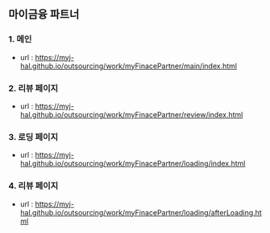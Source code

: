 ## 마이금융 파트너

### 1. 메인
- url : https://myj-hal.github.io/outsourcing/work/myFinacePartner/main/index.html

### 2. 리뷰 페이지
- url : https://myj-hal.github.io/outsourcing/work/myFinacePartner/review/index.html

### 3. 로딩 페이지
- url : https://myj-hal.github.io/outsourcing/work/myFinacePartner/loading/index.html

### 4. 리뷰 페이지
- url : https://myj-hal.github.io/outsourcing/work/myFinacePartner/loading/afterLoading.html

